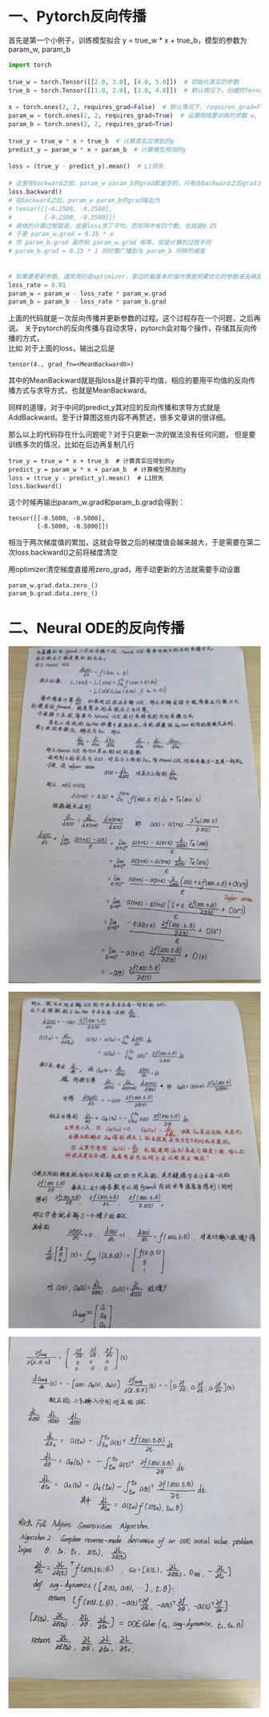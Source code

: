 # 一、Pytorch反向传播

首先是第一个小例子，训练模型拟合 y = true_w * x + true_b，模型的参数为 param_w, param_b
```python
import torch

true_w = torch.Tensor([[2.0, 3.0], [4.0, 5.0]])  # 初始化真实的参数
true_b = torch.Tensor([[1.0, 2.0], [3.0, 4.0]])  # 默认情况下，创建的Tensor requires_grad=False

x = torch.ones(2, 2, requires_grad=False)  # 默认情况下, requires_grad=False, 创建出来的Tensor不会自动计算梯度
param_w = torch.ones(2, 2, requires_grad=True)  # 设置网络要训练的参数 w, b，初始值都为全1
param_b = torch.ones(2, 2, requires_grad=True)

true_y = true_w * x + true_b  # 计算真实应得到的y
predict_y = param_w * x + param_b  # 计算模型预测的y

loss = (true_y - predict_y).mean()  # L1损失

# 这里在backward之前，param_w param_b的grad都是空的，只有在backward之后grad才有值
loss.backward()
# 在backward之后，param_w param_b的grad输出为
# tensor([[-0.2500, -0.2500],
#         [-0.2500, -0.2500]])
# 具体的计算过程就是，这里loss求了平均，而矩阵中有四个数，也就是0.25
# 于是 param_w.grad = 0.25 * x
# 而 param_b.grad 虽然和 param_w.grad 相等，但是计算的过程不同
# param_b.grad = 0.25 * 1 同时要广播到与 param_b 同样的维度


# 如果要更新参数，通常用的是optimizer，里边的最基本的操作便是把要优化的参数减去梯度乘上损失率
loss_rate = 0.01
param_w = param_w - loss_rate * param_w.grad
param_b = param_b - loss_rate * param_b.grad
```

上面的代码就是一次反向传播并更新参数的过程。这个过程存在一个问题，之后再说。
关于pytorch的反向传播与自动求导，pytorch会对每个操作，存储其反向传播的方式，  
比如 对于上面的loss，输出之后是
```
tensor(4., grad_fn=<MeanBackward0>)
```
其中的MeanBackward就是指loss是计算的平均值，相应的要用平均值的反向传播方式与求导方式，也就是MeanBackward。

同样的道理，对于中间的predict_y其对应的反向传播和求导方式就是AddBackward。至于计算图这些内容不再赘述，很多文章讲的很详细。  

那么以上的代码存在什么问题呢？对于只更新一次的做法没有任何问题， 但是要训练多次的情况，比如在后边再复制几行

```
true_y = true_w * x + true_b  # 计算真实应得到的y
predict_y = param_w * x + param_b  # 计算模型预测的y
loss = (true_y - predict_y).mean()  # L1损失
loss.backward()
```
这个时候再输出param_w.grad和param_b.grad会得到：
```
tensor([[-0.5000, -0.5000],
        [-0.5000, -0.5000]])
```
相当于两次梯度值的累加，这就会导致之后的梯度值会越来越大，于是需要在第二次loss.backward()之前将梯度清空

用optimizer清空梯度直接用zero_grad，用手动更新的方法就需要手动设置

```
param_w.grad.data.zero_()
param_b.grad.data.zero_()
```

# 二、Neural ODE的反向传播

![img](res/007/001.jpg)

![img](res/007/002.jpg)

![img](res/007/003.jpg)
